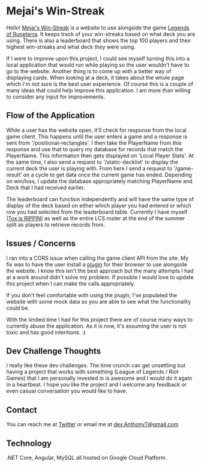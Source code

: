 # Mejai's Win-Streak

Hello! [Mejai's Win-Streak](https://mejais-winstreak.com/) is a website to use alongside the game [Legends of Runeterra](https://playruneterra.com/en-us/). It keeps track of your win-streaks based on what deck you are using. There is also a leaderboard that shows the top 100 players and their highest win-streaks and what deck they were using.

If I were to improve upon this project, I could see myself turning this into a local application that would run while playing so the user wouldn't have to go to the website. Another thing is to come up with a better way of displaying cards. When looking at a deck, it takes about the whole page which I'm not sure is the best user experience. Of course this is a couple of many ideas that could help improve this application. I am more than willing to consider any input for improvements.

## Flow of the Application

While a user has the website open, it'll check for response from the local game client.  This happens until the user enters a game and a response is sent from '/positional-rectangles'. I then take the PlayerName from this response and use that to query my database for records that match the PlayerName.  This information then gets displayed on 'Local Player Stats'.  At the same time, I also send a request to '/static-decklist' to display the current deck the user is playing with.  From here I send a request to '/game-result' on a cycle to get data once the current game has ended. Depending on win/loss, I update the database appropriately matching PlayerName and Deck that I had received earlier.  

The leaderboard can function independently and will have the same type of display of the deck based on either which player you had entered or which row you had selected from the leaderboard table.  Currently I have myself ([Tox is RIPPIN](https://lol.mobalytics.gg/summoner/na/tox%20is%20rippin/overview?season=13)) as well as the entire LCS roster at the end of the summer split as players to retrieve records from.

## Issues / Concerns

I ran into a CORS issue when calling the game client API from the site. My fix was to have the user install a [plugin](https://chrome.google.com/webstore/detail/allow-cors-access-control/lhobafahddgcelffkeicbaginigeejlf?hl=en) for their browser to use alongside the website. I know this isn't the best approach but the many attempts I had at a work around didn't solve my problem. If possible I would love to update this project when I can make the calls appropriately.

If you don't feel comfortable with using the plugin, I've populated the website with some mock data so you are able to see what the functionality could be.

With the limited time I had for this project there are of course many ways to currently abuse the application. As it is now, it's assuming the user is not toxic and has good intentions. :)

## Dev Challenge Thoughts

I really like these dev challenges. The time crunch can get unsettling but having a project that works with something (League of Legends / Riot Games) that I am personally invested in is awesome and I would do it again in a heartbeat. I hope you like the project and I welcome any feedback or even casual conversation you would like to have.

## Contact

You can reach me at [Twitter](https://twitter.com/_Toxey) or email me at dev.AnthonyT@gmail.com

## Technology

.NET Core, Angular, MySQL all hosted on Google Cloud Platform.
